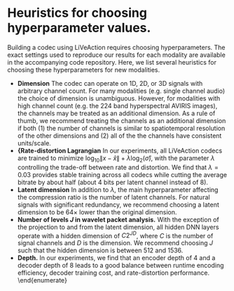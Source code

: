 # Heuristics for choosing hyperparameter values.

Building a codec using LiVeAction requires choosing hyperparameters. The exact settings used to reproduce our results for each modality are available in the accompanying code repository. Here, we list several heuristics for choosing these hyperparameters for new modalities.

* **Dimension** The codec can operate on 1D, 2D, or 3D signals with arbitrary channel count. For many modalities (e.g. single channel audio) the choice of dimension is unambiguous. However, for modalities with high channel count (e.g. the 224 band hyperspectral AVIRIS images), the channels may be treated as an additional dimension. As a rule of thumb, we recommend treating the channels as an additional dimension if both (1) the number of channels is similar to spatiotemporal resolution of the other dimensions and (2) all of the the channels have consistent units/scale.
* **{Rate-distortion Lagrangian** In our experiments, all LiVeAction codecs are trained to minimize $\log_{10} \| x-\hat{x}\| + \lambda \log_2(\hat{\sigma})$, with the parameter $\lambda$ controlling the trade-off between rate and distortion. We find that $\lambda=0.03$ provides stable training across all codecs while cutting the average bitrate by about half (about 4 bits per latent channel instead of 8).
* **Latent dimension** In addition to $\lambda$, the main hyperparameter affecting the compression ratio is the number of latent channels. For natural signals with significant redundancy, we recommend choosing a latent dimension to be $64\times$ lower than the original dimension.
* **Number of levels $J$ in wavelet packet analysis.** With the exception of the projection to and from the latent dimension, all hidden DNN layers operate with a hidden dimension of $C 2^{JD}$, where $C$ is the number of signal channels and $D$ is the dimension. We recommend choosing $J$ such that the hidden dimension is between 512 and 1536.
* **Depth.** In our experiments, we find that an encoder depth of 4 and a decoder depth of 8 leads to a good balance between runtime encoding efficiency, decoder training cost, and rate-distortion performance. 
\end{enumerate}
